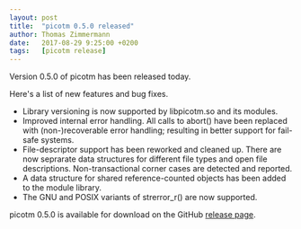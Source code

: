 ```yaml
---
layout: post
title:  "picotm 0.5.0 released"
author: Thomas Zimmermann
date:   2017-08-29 9:25:00 +0200
tags:   [picotm release]
---
```


Version 0.5.0 of picotm has been released today.

<!-- excerpt -->

Here's a list of new features and bug fixes.

  - Library versioning is now supported by libpicotm.so and its modules.
  - Improved internal error handling. All calls to abort() have been
    replaced with (non-)recoverable error handling; resulting in better
    support for fail-safe systems.
  - File-descriptor support has been reworked and cleaned up. There are
    now seprarate data structures for different file types and open file
    descriptions. Non-transactional corner cases are detected and reported.
  - A data structure for shared reference-counted objects has been added
    to the module library.
  - The GNU and POSIX variants of strerror_r() are now supported.

picotm 0.5.0 is available for download on the GitHub
[release page][picotm_0_5_0].

[picotm_0_5_0]: https://github.com/picotm/picotm/releases/tag/v0.5.0
